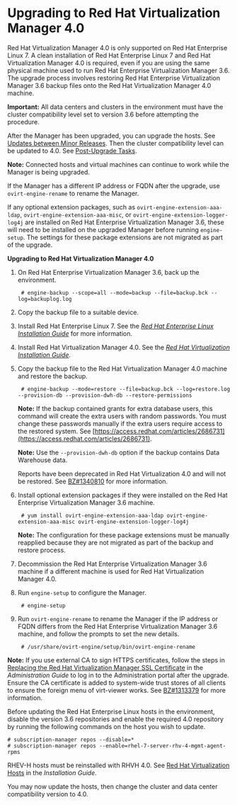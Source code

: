 # Upgrading to Red Hat Virtualization Manager 4.0

Red Hat Virtualization Manager 4.0 is only supported on Red Hat Enterprise Linux 7. A clean installation of Red Hat Enterprise Linux 7 and Red Hat Virtualization Manager 4.0 is required, even if you are using the same physical machine used to run Red Hat Enterprise Virtualization Manager 3.6. The upgrade process involves restoring Red Hat Enterprise Virtualization Manager 3.6 backup files onto the Red Hat Virtualization Manager 4.0 machine. 

**Important:** All data centers and clusters in the environment must have the cluster compatibility level set to version 3.6 before attempting the procedure.

After the Manager has been upgraded, you can upgrade the hosts. See [Updates between Minor Releases](chap-Updates_between_Minor_Releases). Then the cluster compatibility level can be updated to 4.0. See [Post-Upgrade Tasks](chap-Post-Upgrade_Tasks).

**Note:** Connected hosts and virtual machines can continue to work while the Manager is being upgraded.

If the Manager has a different IP address or FQDN after the upgrade, use `ovirt-engine-rename` to rename the Manager.

If any optional extension packages, such as `ovirt-engine-extension-aaa-ldap`, `ovirt-engine-extension-aaa-misc`, or `ovirt-engine-extension-logger-log4j` are installed on Red Hat Enterprise Virtualization Manager 3.6, these will need to be installed on the upgraded Manager before running `engine-setup`. The settings for these package extensions are not migrated as part of the upgrade.

**Upgrading to Red Hat Virtualization Manager 4.0**

1. On Red Hat Enterprise Virtualization Manager 3.6, back up the environment.

        # engine-backup --scope=all --mode=backup --file=backup.bck --log=backuplog.log

2. Copy the backup file to a suitable device.

3. Install Red Hat Enterprise Linux 7. See the [*Red Hat Enterprise Linux Installation Guide*](https://access.redhat.com/documentation/en-US/Red_Hat_Enterprise_Linux/7/html/Installation_Guide/index.html) for more information.

4. Install Red Hat Virtualization Manager 4.0. See the [*Red Hat Virtualization Installation Guide*](https://access.redhat.com/documentation/en/red-hat-virtualization/4.0/single/installation-guide#part-Installing_Red_Hat_Enterprise_Virtualization).

4. Copy the backup file to the Red Hat Virtualization Manager 4.0 machine and restore the backup.

        # engine-backup --mode=restore --file=backup.bck --log=restore.log --provision-db --provision-dwh-db --restore-permissions

    **Note:** If the backup contained grants for extra database users, this command will create the extra users with random passwords. You must change these passwords manually if the extra users require access to the restored system. See [https://access.redhat.com/articles/2686731](https://access.redhat.com/articles/2686731).

    **Note:** Use the `--provision-dwh-db` option if the backup contains Data Warehouse data.

    Reports have been deprecated in Red Hat Virtualization 4.0 and will not be restored. See [BZ#1340810](https://bugzilla.redhat.com/show_bug.cgi?id=1340810) for more information.

5. Install optional extension packages if they were installed on the Red Hat Enterprise Virtualization Manager 3.6 machine.

        # yum install ovirt-engine-extension-aaa-ldap ovirt-engine-extension-aaa-misc ovirt-engine-extension-logger-log4j

    **Note:** The configuration for these package extensions must be manually reapplied because they are not migrated as part of the backup and restore process.

6. Decommission the Red Hat Enterprise Virtualization Manager 3.6 machine if a different machine is used for Red Hat Virtualization Manager 4.0.

7. Run `engine-setup` to configure the Manager. 

        # engine-setup

8. Run `ovirt-engine-rename` to rename the Manager if the IP address or FQDN differs from the Red Hat Enterprise Virtualization Manager 3.6 machine, and follow the prompts to set the new details.

        # /usr/share/ovirt-engine/setup/bin/ovirt-engine-rename

**Note:** If you use external CA to sign HTTPS certificates, follow the steps in [Replacing the Red Hat Virtualization Manager SSL Certificate](https://access.redhat.com/documentation/en/red-hat-virtualization/4.0/paged/administration-guide/#Replacing_the_Manager_SSL_Certificate) in the *Administration Guide* to log in to the Administration portal after the upgrade. Ensure the CA certificate is added to system-wide trust stores of all clients to ensure the foreign menu of virt-viewer works. See [BZ#1313379](https://bugzilla.redhat.com/show_bug.cgi?id=1313379) for more information.

Before updating the Red Hat Enterprise Linux hosts in the environment, disable the version 3.6 repositories and enable the required 4.0 repository by running the following commands on the host you wish to update.

    # subscription-manager repos --disable=*
    # subscription-manager repos --enable=rhel-7-server-rhv-4-mgmt-agent-rpms

RHEV-H hosts must be reinstalled with RHVH 4.0. See [Red Hat Virtualization Hosts](https://access.redhat.com/documentation/en/red-hat-virtualization/4.0/single/installation-guide/#Red_Hat_Virtualization_Hosts) in the *Installation Guide*.

You may now update the hosts, then change the cluster and data center compatibility version to 4.0.
